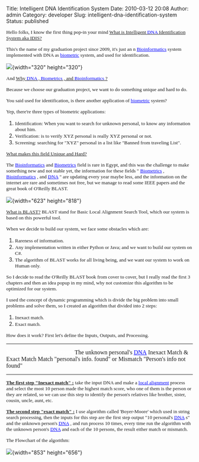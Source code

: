Title: Intelligent DNA Identification System
Date: 2010-03-12 20:08
Author: admin
Category: developer
Slug: intelligent-dna-identification-system
Status: published

<span style="FONT-FAMILY: Verdana; FONT-SIZE: 10pt">Hello folks, I know
the first thing pop-in your mind <span
style="TEXT-DECORATION: underline">What is Intelligent [<span
style="COLOR: blue">DNA</span>](http://en.wikipedia.org/wiki/DNA)
Identification System aka IDIS?</span></span>

<span style="FONT-FAMILY: Verdana; FONT-SIZE: 10pt">This's the name of
my graduation project since 2009, it's just an n [<span
style="COLOR: blue; TEXT-DECORATION: underline">Bioinformatics</span>](http://en.wikipedia.org/wiki/Bioinformatics)
system implemented with DNA as [<span
style="COLOR: blue; TEXT-DECORATION: underline">biometric</span>](http://en.wikipedia.org/wiki/Biometrics)
system, and used for identification.</span>

![](http://www.emadmokhtar.com/wp-content/uploads/2011/11/031210_2008_Intelligent1.jpg){width="320"
height="320"}

<span style="FONT-FAMILY: Verdana; FONT-SIZE: 10pt">And <span
style="TEXT-DECORATION: underline">Why [<span
style="COLOR: blue">DNA</span>](http://en.wikipedia.org/wiki/DNA) ,
[<span
style="COLOR: blue">Biometrics</span>](http://en.wikipedia.org/wiki/Biometrics)
, and [<span
style="COLOR: blue">Bioinformatics</span>](http://en.wikipedia.org/wiki/Bioinformatics)
?</span></span>

<span style="FONT-FAMILY: Verdana; FONT-SIZE: 10pt">Because we choose
our graduation project, we want to do something unique and hard to
do.</span>

<span style="FONT-FAMILY: Verdana; FONT-SIZE: 10pt">You said used for
identification, is there another application of [<span
style="COLOR: blue; TEXT-DECORATION: underline">biometric</span>](http://en.wikipedia.org/wiki/Biometrics)
system?</span>

<span style="FONT-FAMILY: Verdana; FONT-SIZE: 10pt">Yep, there're three
types of biometric applications:</span>

1.  <span style="FONT-FAMILY: Verdana; FONT-SIZE: 10pt">Identification:
    When you want to search for unknown personal, to know any
    information about him.</span>
2.  <span style="FONT-FAMILY: Verdana; FONT-SIZE: 10pt">Verification: is
    to verify XYZ personal is really XYZ personal or not.</span>
3.  <span style="FONT-FAMILY: Verdana; FONT-SIZE: 10pt">Screening:
    searching for "XYZ" personal in a list like "Banned from
    traveling List".</span>

<span style="FONT-FAMILY: Verdana; FONT-SIZE: 10pt"><span
style="TEXT-DECORATION: underline">What makes this field Unique and
Hard?</span></span>

<span style="FONT-FAMILY: Verdana; FONT-SIZE: 10pt">The [<span
style="COLOR: blue; TEXT-DECORATION: underline">Bioinformatics</span>](http://en.wikipedia.org/wiki/Bioinformatics)
and [<span
style="COLOR: blue; TEXT-DECORATION: underline">Biometrics</span>](http://en.wikipedia.org/wiki/Biometrics)
field is rare in Egypt, and this was the challenge to make something new
and not stable yet, the information for these fields " [<span
style="COLOR: blue; TEXT-DECORATION: underline">Biometrics</span>](http://en.wikipedia.org/wiki/Biometrics)
, [<span
style="COLOR: blue; TEXT-DECORATION: underline">Bioinformatics</span>](http://en.wikipedia.org/wiki/Bioinformatics)
, and [<span
style="COLOR: blue; TEXT-DECORATION: underline">DNA</span>](http://en.wikipedia.org/wiki/DNA)
" are updating every year maybe less, and the information on the
internet are rare and sometimes not free, but we manage to read some
IEEE papers and the great book of O'Reilly BLAST.</span>

![](http://www.emadmokhtar.com/wp-content/uploads/2011/11/031210_2008_Intelligent2.jpg){width="623"
height="818"}

<span style="FONT-FAMILY: Verdana; FONT-SIZE: 10pt"><span
style="TEXT-DECORATION: underline">What is BLAST?</span> BLAST stand for
Basic Local Alignment Search Tool, which our system is based on this
powerful tool.</span>

<span style="FONT-FAMILY: Verdana; FONT-SIZE: 10pt">When we decide to
build our system, we face some obstacles which are:</span>

1.  <span style="FONT-FAMILY: Verdana; FONT-SIZE: 10pt">Rareness
    of information.</span>
2.  <span style="FONT-FAMILY: Verdana; FONT-SIZE: 10pt">Any
    implementation written in either Python or Java; and we want to
    build our system on C\#.</span>
3.  <span style="FONT-FAMILY: Verdana; FONT-SIZE: 10pt">The algorithm of
    BLAST works for all living being, and we want our system to work on
    Human only.</span>

<span style="FONT-FAMILY: Verdana; FONT-SIZE: 10pt">So I decide to read
the O'Reilly BLAST book from cover to cover, but I really read the first
3 chapters and then an idea popup in my mind, why not customize this
algorithm to be optimized for our system.</span>

<span style="FONT-FAMILY: Verdana; FONT-SIZE: 10pt">I used the concept
of dynamic programming which is divide the big problem into small
problems and solve them, so I created an algorithm that divided into 2
steps:</span>

1.  <span
    style="FONT-FAMILY: Verdana; FONT-SIZE: 10pt">Inexact match.</span>
2.  <span
    style="FONT-FAMILY: Verdana; FONT-SIZE: 10pt">Exact match.</span>

<span style="FONT-FAMILY: Verdana; FONT-SIZE: 10pt">How does it work?
First let's define the Inputs, Outputs, and Processing.</span>

<div>

  ------------------------------------------------------------------------------------------------------------------------------------------------------------------------------------------------ ------------------------------------------------------------------------------------------------- -----------------------------------------------------------------------------------------------------------------------------------------
  <span style="FONT-FAMILY: Times New Roman; COLOR: white; FONT-SIZE: 12pt">**Inputs**</span>                                                                                                      <span style="FONT-FAMILY: Times New Roman; COLOR: white; FONT-SIZE: 12pt">**Processing**</span>   <span style="FONT-FAMILY: Times New Roman; COLOR: white; FONT-SIZE: 12pt">**Outputs**</span>
  <span style="FONT-FAMILY: Times New Roman; FONT-SIZE: 12pt">The unknown personal's [<span style="COLOR: blue; TEXT-DECORATION: underline">DNA</span>](http://en.wikipedia.org/wiki/DNA)</span>   <span style="FONT-FAMILY: Times New Roman; FONT-SIZE: 12pt">Inexact Match & Exact Match</span>    <span style="FONT-FAMILY: Times New Roman; FONT-SIZE: 12pt">Match "personal's info. found" or Mismatch "Person's info not found"</span>
  ------------------------------------------------------------------------------------------------------------------------------------------------------------------------------------------------ ------------------------------------------------------------------------------------------------- -----------------------------------------------------------------------------------------------------------------------------------------

</div>

<span style="FONT-FAMILY: Verdana; FONT-SIZE: 10pt"><span
style="TEXT-DECORATION: underline">**The first step "Inexact match"
:**</span> take the input DNA and make a [<span
style="COLOR: blue; TEXT-DECORATION: underline">local
alignment</span>](http://en.wikipedia.org/wiki/Smith-Waterman_algorithm)
process and select the most 10 person made the highest match score, who
one of them is the person or they are related, so we can use this step
to identify the person's relatives like brother, sister, cousin, uncle,
aunt, etc.</span>

<span style="FONT-FAMILY: Verdana; FONT-SIZE: 10pt"><span
style="TEXT-DECORATION: underline">**The second step "exact match"
:**</span> I use algorithm called 'Boyer-Moore' which used in string
search processing, then the inputs for this step are the first step
output "10 personal's [<span
style="COLOR: blue; TEXT-DECORATION: underline">DNA</span>](http://en.wikipedia.org/wiki/DNA)
s" and the unknown person's [<span
style="COLOR: blue; TEXT-DECORATION: underline">DNA</span>](http://en.wikipedia.org/wiki/DNA)
, and run process 10 times, every time run the algorithm with the
unknown person's [<span
style="COLOR: blue; TEXT-DECORATION: underline">DNA</span>](http://en.wikipedia.org/wiki/DNA)
and each of the 10 persons, the result either match or mismatch.</span>

<span style="FONT-FAMILY: Verdana; FONT-SIZE: 10pt">The Flowchart of the
algorithm:</span>

![](http://www.emadmokhtar.com/wp-content/uploads/2011/11/031210_2008_Intelligent3.jpg){width="853"
height="656"}
